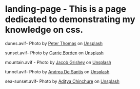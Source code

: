 # landing-page - This is a page dedicated to demonstrating my knowledge on css. 

dunes.avif- Photo by <a href="https://unsplash.com/@lifeof_peter_?utm_content=creditCopyText&utm_medium=referral&utm_source=unsplash">Peter Thomas</a> on <a href="https://unsplash.com/photos/a-group-of-sand-dunes-in-the-desert-jIU025fNx5g?utm_content=creditCopyText&utm_medium=referral&utm_source=unsplash">Unsplash</a>

sunset.avif- Photo by <a href="https://unsplash.com/@carrie_borden?utm_content=creditCopyText&utm_medium=referral&utm_source=unsplash">Carrie Borden</a> on <a href="https://unsplash.com/photos/the-sun-is-setting-over-a-rocky-shoreline-r1rKDaPaYss?utm_content=creditCopyText&utm_medium=referral&utm_source=unsplash">Unsplash</a>
  
mountain.avif - Photo by <a href="https://unsplash.com/@jgrishey?utm_content=creditCopyText&utm_medium=referral&utm_source=unsplash">Jacob Grishey</a> on <a href="https://unsplash.com/photos/a-snow-covered-mountain-with-trees-in-the-foreground-CC6tirGCCjU?utm_content=creditCopyText&utm_medium=referral&utm_source=unsplash">Unsplash</a>
  
tunnel.avif- Photo by <a href="https://unsplash.com/@santesson89?utm_content=creditCopyText&utm_medium=referral&utm_source=unsplash">Andrea De Santis</a> on <a href="https://unsplash.com/photos/a-dark-tunnel-with-a-sign-in-the-middle-bvAccpmlqVg?utm_content=creditCopyText&utm_medium=referral&utm_source=unsplash">Unsplash</a>
  
sea-sunset.avif- Photo by <a href="https://unsplash.com/@adityachinchure?utm_content=creditCopyText&utm_medium=referral&utm_source=unsplash">Aditya Chinchure</a> on <a href="https://unsplash.com/photos/the-sun-is-setting-over-the-ocean-with-waves-XRhUTUVuXAE?utm_content=creditCopyText&utm_medium=referral&utm_source=unsplash">Unsplash</a>
  